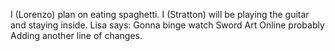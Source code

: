 I (Lorenzo) plan on eating spaghetti. 
I (Stratton) will be playing the guitar and staying inside.
Lisa says: Gonna binge watch Sword Art Online probably
Adding another line of changes.
